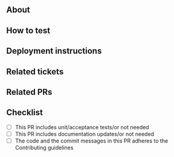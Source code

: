 ## About
<!-- A description of what changed and why -->

## How to test
<!-- How can we verify the changes are correct -->

## Deployment instructions
<!-- Configuration changes etc. -->

## Related tickets
<!-- 
Link the original issue. 
Also include internal tickets if present.
-->

## Related PRs

## Checklist

- [ ] This PR includes unit/acceptance tests/or not needed
- [ ] This PR includes documentation updates/or not needed
- [ ] The code and the commit messages in this PR adheres to the Contributing guidelines

<!-- By submitting this merge request, you agree to follow this project's Code of Conduct -->
